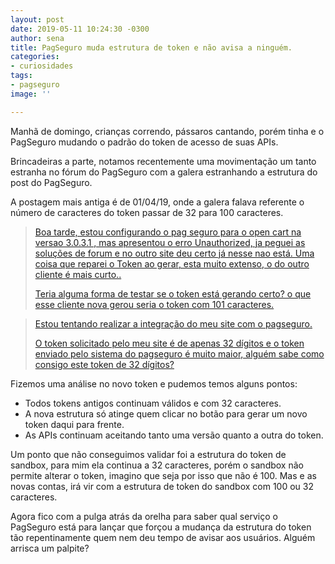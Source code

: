 ```yaml
---
layout: post
date: 2019-05-11 10:24:30 -0300
author: sena
title: PagSeguro muda estrutura de token e não avisa a ninguém.
categories:
- curiosidades
tags:
- pagseguro
image: ''

---
```

Manhã de domingo, crianças correndo, pássaros cantando, porém tinha e o PagSeguro mudando o padrão do token de acesso de suas APIs.

Brincadeiras a parte, notamos recentemente uma movimentação um tanto estranha no fórum do PagSeguro com a galera estranhando a estrutura do post do PagSeguro.

A postagem mais antiga é de 01/04/19, onde a galera falava referente o número de caracteres do token passar de 32 para 100 caracteres.

> [Boa tarde, estou configurando o pag seguro para o open cart na versao 3.0.3.1 , mas apresentou o erro Unauthorized, ja peguei as soluções de forum e no outro site deu certo já nesse nao está. Uma coisa que reparei o Token ao gerar, esta muito extenso, o do outro cliente é mais curto..](https://comunidade.pagseguro.uol.com.br/hc/pt-br/community/posts/360029376833-Estrutura-do-Token- "Fórum PagSeguro - Estrutura do Token")
>
> [Teria alguma forma de testar se o token está gerando certo? o que esse cliente nova gerou seria o token com 101 caracteres.](https://comunidade.pagseguro.uol.com.br/hc/pt-br/community/posts/360029376833-Estrutura-do-Token- "Fórum PagSeguro - Estrutura do Token")

> [Estou tentando realizar a integração do meu site com o pagseguro.](https://comunidade.pagseguro.uol.com.br/hc/pt-br/community/posts/360028993894-Problema-com-o-Token-gerado "Fórum PagSeguro - Problema com o Token gerado")
>
> [O token solicitado pelo meu site é de apenas 32 dígitos e o token enviado pelo sistema do pagseguro é muito maior, alguém sabe como consigo este token de 32 dígitos?](https://comunidade.pagseguro.uol.com.br/hc/pt-br/community/posts/360028993894-Problema-com-o-Token-gerado "Fórum PagSeguro - Problema com o Token gerado")

Fizemos uma análise no novo token e pudemos temos alguns pontos:

* Todos tokens antigos continuam válidos e com 32 caracteres.
* A nova estrutura só atinge quem clicar no botão para gerar um novo token daqui para frente.
* As APIs continuam aceitando tanto uma versão quanto a outra do token.

Um ponto que não conseguimos validar foi a estrutura do token de sandbox, para mim ela continua a 32 caracteres, porém o sandbox não permite alterar o token, imagino que seja por isso que não é 100. Mas e as novas contas, irá vir com a estrutura de token do sandbox com 100 ou 32 caracteres.

Agora fico com a pulga atrás da orelha para saber qual serviço o PagSeguro está para lançar que forçou a mudança da estrutura do token tão repentinamente quem nem deu tempo de avisar aos usuários. Alguém arrisca um palpite?